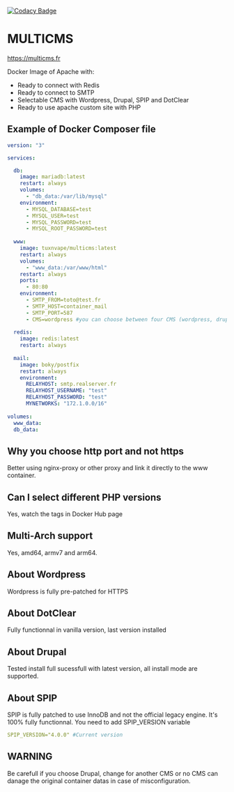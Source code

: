 [![Codacy Badge](https://app.codacy.com/project/badge/Grade/4fb06965da59459892b2f3a9dc5c5d9b)](https://www.codacy.com/gh/Elrondo46/multicms/dashboard?utm_source=github.com&amp;utm_medium=referral&amp;utm_content=Elrondo46/multicms&amp;utm_campaign=Badge_Grade)

# MULTICMS


https://multicms.fr

Docker Image of Apache with: 

-   Ready to connect with Redis
-   Ready to connect to SMTP
-   Selectable CMS with Wordpress, Drupal, SPIP and DotClear 
-   Ready to use apache custom site with PHP

## Example of Docker Composer file

```yaml
version: "3"

services:

  db:
    image: mariadb:latest
    restart: always
    volumes:
      - "db_data:/var/lib/mysql"
    environment:
      - MYSQL_DATABASE=test
      - MYSQL_USER=test
      - MYSQL_PASSWORD=test
      - MYSQL_ROOT_PASSWORD=test
  
  www:
    image: tuxnvape/multicms:latest
    restart: always
    volumes:
      - "www_data:/var/www/html"
    restart: always
    ports:
      - 80:80
    environment:
      - SMTP_FROM=toto@test.fr
      - SMTP_HOST=container_mail
      - SMTP_PORT=587
      - CMS=wordpress #you can choose between four CMS (wordpress, drupal, SPIP or DotClear)
  
  redis:
    image: redis:latest
    restart: always
  
  mail:
    image: boky/postfix
    restart: always
    environment:
      RELAYHOST: smtp.realserver.fr
      RELAYHOST_USERNAME: "test"
      RELAYHOST_PASSWORD: "test"
      MYNETWORKS: "172.1.0.0/16"
      
volumes:
  www_data:
  db_data:
```

## Why you choose http port and not https
Better using nginx-proxy or other proxy and link it directly to the www container.

## Can I select different PHP versions
Yes, watch the tags in Docker Hub page

## Multi-Arch support
Yes, amd64, armv7 and arm64.

## About Wordpress
Wordpress is fully pre-patched for HTTPS

## About DotClear
Fully functionnal in vanilla version, last version installed

## About Drupal
Tested install full sucessfull with latest version, all install mode are supported.

## About SPIP
SPIP is fully patched to use InnoDB and not the official legacy engine. It's 100% fully functionnal.
You need to add SPIP_VERSION variable
```yaml
SPIP_VERSION="4.0.0" #Current version
```
## WARNING
Be carefull if you choose Drupal, change for another CMS or no CMS can danage the original container datas in case of misconfiguration.
